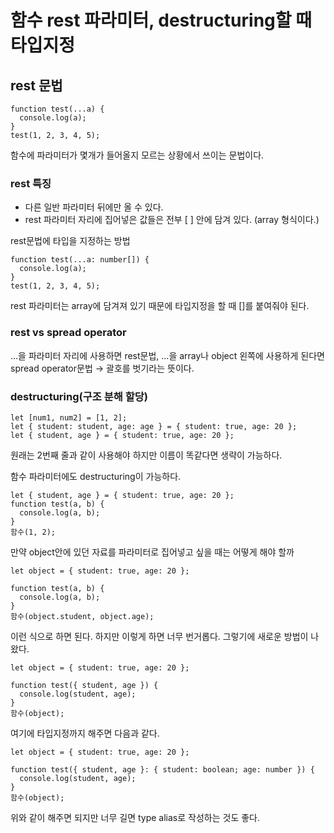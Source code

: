 # 함수 rest 파라미터, destructuring할 때 타입지정

## rest 문법

```tsx
function test(...a) {
  console.log(a);
}
test(1, 2, 3, 4, 5);
```

함수에 파라미터가 몇개가 들어올지 모르는 상황에서 쓰이는 문법이다.

### rest 특징

- 다른 일반 파라미터 뒤에만 올 수 있다.
- rest 파라미터 자리에 집어넣은 값들은 전부 [ ] 안에 담겨 있다. (array 형식이다.)

rest문법에 타입을 지정하는 방법

```tsx
function test(...a: number[]) {
  console.log(a);
}
test(1, 2, 3, 4, 5);
```

rest 파라미터는 array에 담겨져 있기 때문에 타입지정을 할 때 []를 붙여줘야 된다.

### rest vs spread operator

…을 파라미터 자리에 사용하면 rest문법, …을 array나 object 왼쪽에 사용하게 된다면 spread operator문법 → 괄호를 벗기라는 뜻이다.

### destructuring(구조 분해 할당)

```tsx
let [num1, num2] = [1, 2];
let { student: student, age: age } = { student: true, age: 20 };
let { student, age } = { student: true, age: 20 };
```

원래는 2번째 줄과 같이 사용해야 하지만 이름이 똑같다면 생략이 가능하다.

함수 파라미터에도 destructuring이 가능하다.

```tsx
let { student, age } = { student: true, age: 20 };
function test(a, b) {
  console.log(a, b);
}
함수(1, 2);
```

만약 object안에 있던 자료를 파라미터로 집어넣고 싶을 때는 어떻게 해야 할까

```tsx
let object = { student: true, age: 20 };

function test(a, b) {
  console.log(a, b);
}
함수(object.student, object.age);
```

이런 식으로 하면 된다. 하지만 이렇게 하면 너무 번거롭다. 그렇기에 새로운 방법이 나왔다.

```tsx
let object = { student: true, age: 20 };

function test({ student, age }) {
  console.log(student, age);
}
함수(object);
```

여기에 타입지정까지 해주면 다음과 같다.

```tsx
let object = { student: true, age: 20 };

function test({ student, age }: { student: boolean; age: number }) {
  console.log(student, age);
}
함수(object);
```

위와 같이 해주면 되지만 너무 길면 type alias로 작성하는 것도 좋다.
